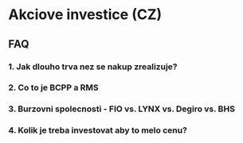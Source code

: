 # Akciove investice (CZ)

## FAQ

### 1. Jak dlouho trva nez se nakup zrealizuje?

### 2. Co to je BCPP a RMS

### 3. Burzovni spolecnosti - FIO vs. LYNX vs. Degiro vs. BHS

### 4. Kolik je treba investovat aby to melo cenu?

